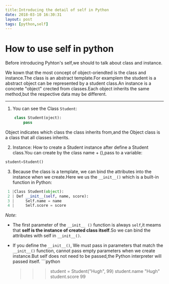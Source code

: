 ```yaml
---
title:Introducing the detail of self in Python
date: 2018-03-10 16:30:31
layout: post
tags: [python,self]
---
```

# How to use self in python 

Before introducing Pyhton's self,we should to talk about class and instance.

We kown that the most concept of object-oriendted is the class and instance.The class is an abstract template.For examplem the student is a abstract object can be represented by a student class.An instance is a concrete "object" crected from classes.Each object inherits the same method,but the respective data may be different.

-----

1. You can see the Class `Student`:
```python
	class Student(oject):
		pass
```
Object indicates which class the class inherits from,and the Object class is a class that all classes inherits.

2. Instance: How to create a Student instance after define a Student class.You can create by the class name + (),pass to a variable:
```python
student=Student()

```

3. Because the class is a template, we can bind the  attributes into the instance when we create.Here we us the `__init__()` which is a built-in function in Python:
```python
 1 |Class Student(object):
 2 | Def __init__(self, name, score):
 3 |     Self.name = name
 4 |     Self.score = score
```

*Note*:

- The first parameter of the `__init__ ()` function is always `self`,it meams that **self is the instance of created class itself**.So we can bind the attributes with self in `__init__()`.
	
- If you define the `__init__()`, We must pass in parameters that match the `__init__()` function, cannot pass empty parameters when we create instance.But self does not need to be passed,the Python interpreter will passed itself.
        ```python
	>>>student = Student("Hugh", 99)
	>>>student.name
	"Hugh"
	>>>student.score
	99
	```
